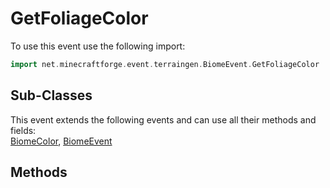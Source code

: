 # GetFoliageColor

To use this event use the following import:
```groovy
import net.minecraftforge.event.terraingen.BiomeEvent.GetFoliageColor
```

## Sub-Classes
This event extends the following events and can use all their methods and fields: <br>
[BiomeColor](biome_color.md), [BiomeEvent](biome_event.md)

## Methods
